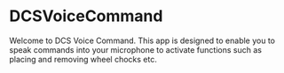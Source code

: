 # DCSVoiceCommand

Welcome to DCS Voice Command. 
This app is designed to enable you to speak commands into your microphone to activate functions such as placing and removing wheel chocks etc.
